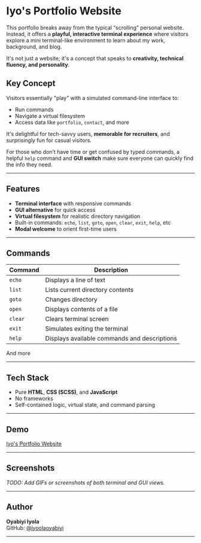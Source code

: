 # Iyo's Portfolio Website

This portfolio breaks away from the typical “scrolling” personal website. Instead, it offers a **playful, interactive terminal experience** where visitors explore a mini terminal-like environment to learn about my work, background, and blog.

It's not just a website; it's a concept that speaks to **creativity, technical fluency, and personality**.

## Key Concept

Visitors essentially "play" with a simulated command-line interface to:
- Run commands
- Navigate a virtual filesystem
- Access data like `portfolio`, `contact`, and more

It's delightful for tech-savvy users, **memorable for recruiters**, and surprisingly fun for casual visitors.

For those who don’t have time or get confused by typed commands, a helpful `help` command and **GUI switch** make sure everyone can quickly find the info they need.

---

## Features

- **Terminal interface** with responsive commands
- **GUI alternative** for quick access
- **Virtual filesystem** for realistic directory navigation
- Built-in commands: `echo`, `list`, `goto`, `open`, `clear`, `exit`, `help`, etc
- **Modal welcome** to orient first-time users

---

## Commands

| Command   | Description                                  |
|-----------|----------------------------------------------|
| `echo`    | Displays a line of text                      |
| `list`    | Lists current directory contents             |
| `goto`    | Changes directory                            |
| `open`    | Displays contents of a file                  |
| `clear`   | Clears terminal screen                       |
| `exit`    | Simulates exiting the terminal               |
| `help`    | Displays available commands and descriptions |

And more

---

## Tech Stack

- Pure **HTML**, **CSS (SCSS)**, and **JavaScript**
- No frameworks
- Self-contained logic, virtual state, and command parsing

---

## Demo

[Iyo's Portfolio Website](https://iyoolaoyabiyi.github.io)

---

## Screenshots

_TODO: Add GIFs or screenshots of both terminal and GUI views._

---

## Author

**Oyabiyi Iyola**  
GitHub: [@iyoolaoyabiyi](https://github.com/iyoolaoyabiyi)

---
